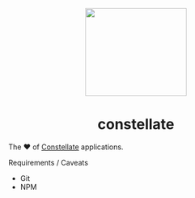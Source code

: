 <p align="center">
  <img src="https://cdn.rawgit.com/constellators/constellate/7934b911/assets/logo.png" width="200" height="173" />
</p>

<h1 align="center">constellate</h1>

The ❤️ of [Constellate](https://github.com/constellators/constellate) applications.

Requirements / Caveats 
 - Git
 - NPM
